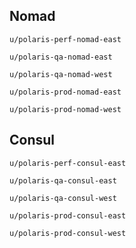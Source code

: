 ## Nomad
` u/polaris-perf-nomad-east `

` u/polaris-qa-nomad-east `

` u/polaris-qa-nomad-west `

` u/polaris-prod-nomad-east `

` u/polaris-prod-nomad-west `

## Consul
` u/polaris-perf-consul-east `

` u/polaris-qa-consul-east `

` u/polaris-qa-consul-west `

` u/polaris-prod-consul-east `

` u/polaris-prod-consul-west `